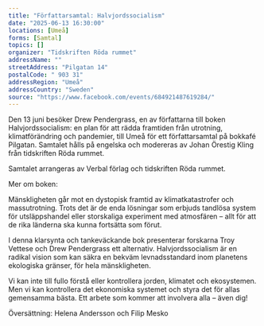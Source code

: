 ```yaml
---
title: "Författarsamtal: Halvjordssocialism"
date: "2025-06-13 16:30:00"
locations: [Umeå]
forms: [Samtal]
topics: []
organizer: "Tidskriften Röda rummet"
addressName: ""
streetAddress: "Pilgatan 14"
postalCode: " 903 31"
addressRegion: "Umeå"
addressCountry: "Sweden"
source: "https://www.facebook.com/events/684921487619284/"
---
```

Den 13 juni besöker Drew Pendergrass, en av författarna till boken Halvjordssocialism: en plan för att rädda framtiden från utrotning, klimatförändring och pandemier, till Umeå för ett författarsamtal på bokkafé Pilgatan. Samtalet hålls på engelska och modereras av Johan Örestig Kling från tidskriften Röda rummet.

Samtalet arrangeras av Verbal förlag och tidskriften Röda rummet.

Mer om boken:

Mänskligheten går mot en dystopisk framtid av klimatkatastrofer och massutrotning. Trots det är de enda lösningar som erbjuds tandlösa system för utsläppshandel eller storskaliga experiment med atmosfären – allt för att de rika länderna ska kunna fortsätta som förut.

I denna klarsynta och tankeväckande bok presenterar forskarna Troy Vettese och Drew Pendergrass ett alternativ. Halvjordssocialism är en radikal vision som kan säkra en bekväm levnadsstandard inom planetens ekologiska gränser, för hela mänskligheten.

Vi kan inte till fullo förstå eller kontrollera jorden, klimatet och ekosystemen. Men vi kan kontrollera det ekonomiska systemet och styra det för allas gemensamma bästa. Ett arbete som kommer att involvera alla – även dig!

Översättning: Helena Andersson och Filip Mesko 